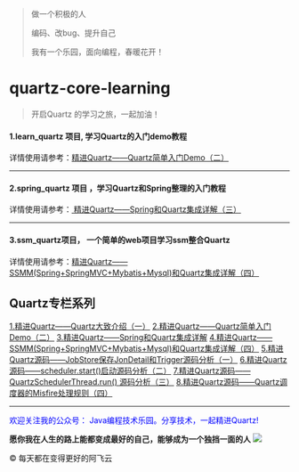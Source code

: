 > 做一个积极的人 
>
> 编码、改bug、提升自己
>
> 我有一个乐园，面向编程，春暖花开！



# quartz-core-learning

> 开启Quartz 的学习之旅，一起加油！

 


<h4>1.learn_quartz 项目,  学习Quartz的入门demo教程</h4>
详情使用请参考：<a href="http://blog.csdn.net/u010648555/article/details/54863394" target="_blank">精进Quartz——Quartz简单入门Demo（二）</a>

----------

<h4>2.spring_quartz 项目 ，学习Quartz和Spring整理的入门教程</h4>
详情使用请参考：<a href="http://blog.csdn.net/u010648555/article/details/54891264" target="_blank"> 精进Quartz——Spring和Quartz集成详解（三）</a>

----------
<h4>3.ssm_quartz项目，	一个简单的web项目学习ssm整合Quartz</h4>
详情使用请参考：<a href="http://blog.csdn.net/u010648555/article/details/60767633" target="_blank">精进Quartz——SSMM(Spring+SpringMVC+Mybatis+Mysql)和Quartz集成详解（四）</a>



## Quartz专栏系列
[1.精进Quartz——Quartz大致介绍（一）](http://blog.csdn.net/u010648555/article/details/54863144)
[2.精进Quartz——Quartz简单入门Demo（二）](http://blog.csdn.net/u010648555/article/details/54863394)
[3.精进Quartz——Spring和Quartz集成详解](http://blog.csdn.net/u010648555/article/details/54891264)
[4.精进Quartz——SSMM(Spring+SpringMVC+Mybatis+Mysql)和Quartz集成详解（四）](http://blog.csdn.net/u010648555/article/details/60767633)
[5.精进Quartz源码——JobStore保存JonDetail和Trigger源码分析（一）](http://blog.csdn.net/u010648555/article/details/53643043)
[6.精进Quartz源码——scheduler.start()启动源码分析（二）](http://blog.csdn.net/u010648555/article/details/53520314)
[7.精进Quartz源码——QuartzSchedulerThread.run() 源码分析（三）](http://blog.csdn.net/u010648555/article/details/53525041)
[8.精进Quartz源码——Quartz调度器的Misfire处理规则（四）](http://blog.csdn.net/u010648555/article/details/53672738)



----------



<font color='blue'>欢迎关注我的公众号： Java编程技术乐园。分享技术，一起精进Quartz! </font>

**愿你我在人生的路上能都变成最好的自己，能够成为一个独挡一面的人**
![](http://dufyun.gitee.io/images_bed/images/life/qrcode_javaCoder.png)

&copy; 每天都在变得更好的阿飞云
